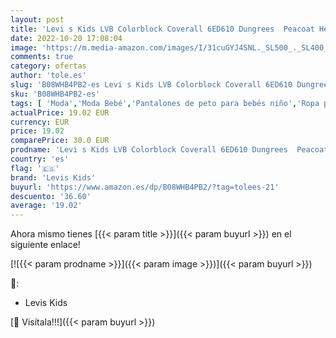 ```yaml
---
layout: post
title: 'Levi s Kids LVB Colorblock Coverall 6ED610 Dungrees  Peacoat Heather  18 Meses para Bebés'
date: 2022-10-20 17:08:04
image: 'https://m.media-amazon.com/images/I/31cuGYJ4SNL._SL500_._SL400_.jpg'
comments: true
category: ofertas
author: 'tole.es'
slug: 'B08WHB4PB2-es Levi s Kids LVB Colorblock Coverall 6ED610 Dungrees...'
sku: 'B08WHB4PB2-es'
tags: [ 'Moda','Moda Bebé','Pantalones de peto para bebés niño','Ropa para bebés','Ropa para bebés niño','bebés','levis kids','🇪🇸', ]
actualPrice: 19.02 EUR
currency: EUR
price: 19.02
comparePrice: 30.0 EUR
prodname: 'Levi s Kids LVB Colorblock Coverall 6ED610 Dungrees  Peacoat Heather  18 Meses para Bebés'
country: 'es'
flag: '🇪🇸'
brand: 'Levis Kids'
buyurl: 'https://www.amazon.es/dp/B08WHB4PB2/?tag=tolees-21'
descuento: '36.60'
average: '19.02'
---
```


Ahora mismo tienes [{{< param title >}}]({{< param buyurl >}}) en el siguiente enlace!

[![{{< param prodname >}}]({{< param image >}})]({{< param buyurl >}})

🔎:

- Levis Kids

[🛒 Visítala!!!]({{< param buyurl >}})
